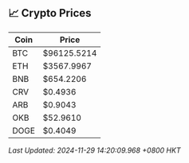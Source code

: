 ## 📈 Crypto Prices

| Coin | Price |
| ---- | ----- |
| BTC | $96125.5214 |
| ETH | $3567.9967 |
| BNB | $654.2206 |
| CRV | $0.4936 |
| ARB | $0.9043 |
| OKB | $52.9610 |
| DOGE | $0.4049 |

_Last Updated: 2024-11-29 14:20:09.968 +0800 HKT_